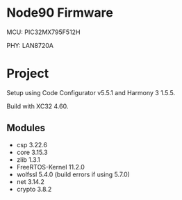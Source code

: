 # Node90 Firmware

MCU: PIC32MX795F512H

PHY: LAN8720A

# Project

Setup using Code Configurator v5.5.1 and Harmony 3 1.5.5. 

Build with XC32 4.60.

## Modules
- csp 3.22.6
- core 3.15.3
- zlib 1.3.1
- FreeRTOS-Kernel 11.2.0
- wolfssl 5.4.0 (build errors if using 5.7.0)
- net 3.14.2
- crypto 3.8.2

